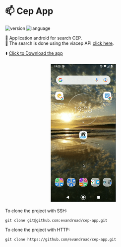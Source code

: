 # :mailbox: Cep App
![version](https://img.shields.io/badge/version-1.0-blue?style=flat-square)
![language](https://img.shields.io/badge/language-java-blue?style=flat-square)

:iphone: Application android for search CEP.  
:mag_right: The search is done using the viacep API [click here](https://viacep.com.br/).

:arrow_down: <a href="https://github.com/evandroad/cep-app/raw/main/assets/cep-app_1.0.apk" download>Click to Download the app</a>

<img src="assets/video.gif" alt="demo" width="210px" style="display: block; margin: 20px auto;">

To clone the project with SSH:

    git clone git@github.com:evandroad/cep-app.git

To clone the project with HTTP:

    git clone https://github.com/evandroad/cep-app.git
